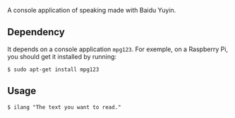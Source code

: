 A console application of speaking made with Baidu Yuyin.

## Dependency
It depends on a console application `mpg123`.
For exemple, on a Raspberry Pi, you should get it installed by running:

    $ sudo apt-get install mpg123

## Usage
    $ ilang "The text you want to read."